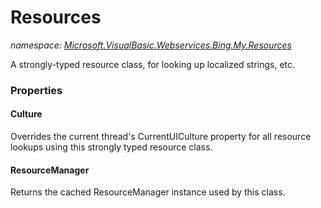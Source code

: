 ﻿# Resources
_namespace: <a href="#" onClick="load('/docs/Microsoft.VisualBasic.Webservices.Bing.My.Resources/index.md')">Microsoft.VisualBasic.Webservices.Bing.My.Resources</a>_

A strongly-typed resource class, for looking up localized strings, etc.




### Properties

#### Culture
Overrides the current thread's CurrentUICulture property for all
 resource lookups using this strongly typed resource class.
#### ResourceManager
Returns the cached ResourceManager instance used by this class.
